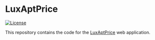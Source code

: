 # LuxAptPrice

[![License](https://img.shields.io/badge/license-MIT-blue.svg)](LICENSE)  

This repository contains the code for the [LuxAptPrice](https://christos.shinyapps.io/luxaptprice/) web application.
